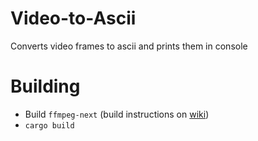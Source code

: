 # Video-to-Ascii
Converts video frames to ascii and prints them in console

# Building
- Build `ffmpeg-next` (build instructions on [wiki](https://github.com/zmwangx/rust-ffmpeg/wiki/Notes-on-building))
- `cargo build`
